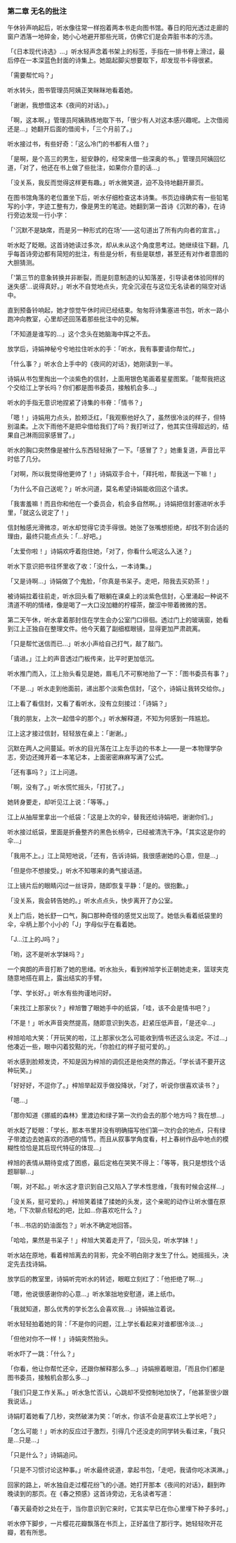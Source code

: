 ### 第二章 无名的批注

午休铃声响起后，听水像往常一样抱着两本书走向图书馆。春日的阳光透过走廊的窗户洒落一地碎金，她小心地避开那些光斑，仿佛它们是会弄脏书本的污渍。

「《日本现代诗选》…」听水轻声念着书架上的标签，手指在一排书脊上滑过，最后停在一本深蓝色封面的诗集上。她踮起脚尖想要取下，却发现书卡得很紧。

「需要帮忙吗？」

听水转头，图书管理员阿姨正笑眯眯地看着她。

「谢谢，我想借这本《夜间的对话》。」

「啊，这本啊，」管理员阿姨熟练地取下书，「很少有人对这本感兴趣呢。上次借阅还是…」她翻开后面的借阅卡，「三个月前了。」

听水接过书，有些好奇：「这么冷门的书都有人借？」

「是啊，是个高三的男生，挺安静的，经常来借一些深奥的书。」管理员阿姨回忆道，「对了，他还在书上做了些批注，如果你介意的话…」

「没关系，我反而觉得这样更有趣。」听水微笑道，迫不及待地翻开扉页。

在图书馆角落的老位置坐下后，听水仔细检查这本诗集。书页边缘确实有一些铅笔写的小字，字迹工整有力，像是男生的笔迹。她翻到第一首诗《沉默的春》，在诗行旁边发现一行小字：

「'沉默不是缺席，而是另一种形式的在场'——这句道出了所有内向者的宣言。」

听水眨了眨眼。这首诗她读过多次，却从未从这个角度思考过。她继续往下翻，几乎每首诗旁边都有简短的批注，有些是分析，有些是联想，甚至还有对作者意图的大胆猜测。

「'第三节的意象转换并非断裂，而是刻意制造的认知落差，引导读者体验同样的迷失感'…说得真好。」听水不自觉地点头，完全沉浸在与这位无名读者的隔空对话中。

直到预备铃响起，她才惊觉午休时间已经结束。匆匆将诗集塞进书包，听水一路小跑冲向教室，心里却还回荡着那些批注中的见解。

「不知道是谁写的…」这个念头在她脑海中挥之不去。

放学后，诗娟神秘兮兮地拉住听水的手：「听水，我有事要请你帮忙。」

「什么事？」听水合上手中的《夜间的对话》，她刚读到一半。

诗娟从书包里掏出一个淡紫色的信封，上面用银色笔画着星星图案。「能帮我把这个交给江上学长吗？你们都是图书委员，接触机会多…」

听水的手指无意识地捏紧了诗集的书脊：「情书？」

「嗯！」诗娟用力点头，脸颊泛红，「我观察他好久了，虽然很冷淡的样子，但特别温柔。上次下雨他不是把伞借给我们了吗？我打听过了，他其实住得超远的，结果自己淋雨回家感冒了。」

听水的胸口突然像是被什么东西轻轻揪了一下。「感冒了？」她重复道，声音比平时低了几分。

「对啊，所以我觉得他更帅了！」诗娟双手合十，「拜托啦，帮我送一下嘛！」

「为什么不自己送呢？」听水问道，莫名希望诗娟能收回这个请求。

「我害羞嘛！而且你和他在一个委员会，机会多自然啊。」诗娟把信封塞进听水手里，「就这么说定了！」

信封触感光滑微凉，听水却觉得它烫手得很。她张了张嘴想拒绝，却找不到合适的理由，最终只能点点头：「…好吧。」

「太爱你啦！」诗娟欢呼着抱住她，「对了，你看什么呢这么入迷？」

听水下意识把书往怀里收了收：「没什么，一本诗集。」

「又是诗啊…」诗娟做了个鬼脸，「你真是书呆子。走吧，陪我去买奶茶！」

被诗娟拉着往前走，听水回头看了眼躺在课桌上的淡紫色信封，心里涌起一种说不清道不明的情绪，像是喝了一大口没加糖的柠檬茶，酸涩中带着微微的苦。

第二天午休，听水拿着那封信在学生会办公室门口徘徊。透过门上的玻璃窗，她看到江上正独自在整理文件。他今天戴了副细框眼镜，显得更加严肃疏离。

「只是帮忙送信而已…」听水小声给自己打气，敲了敲门。

「请进。」江上的声音透过门板传来，比平时更加低沉。

听水推门而入，江上抬头看见是她，眉毛几不可察地抬了一下：「图书委员有事？」

「不是…」听水走到他面前，递出那个淡紫色信封，「这个，诗娟让我转交给你。」

江上看了看信封，又看了看听水，没有立刻接过：「诗娟？」

「我的朋友，上次一起借伞的那个。」听水解释道，不知为何感到一阵尴尬。

江上这才接过信封，轻轻放在桌上：「谢谢。」

沉默在两人之间蔓延。听水的目光落在江上左手边的书本上——是一本物理学杂志，旁边还摊开着一本笔记本，上面密密麻麻写满了公式。

「还有事吗？」江上问道。

「啊，没有了。」听水慌忙摇头，「打扰了。」

她转身要走，却听见江上说：「等等。」

江上从抽屉里拿出一个纸袋：「这是上次的伞，替我还给诗娟吧，谢谢你们。」

听水接过纸袋，里面是折叠整齐的黑色长柄伞，已经被清洗干净。「其实这是你的伞…」

「我用不上。」江上简短地说，「还有，告诉诗娟，我很感谢她的心意，但是…」

「但是你不想接受。」听水不知哪来的勇气接话道。

江上镜片后的眼睛闪过一丝讶异，随即恢复平静：「是的。很抱歉。」

「没关系，我会转告她的。」听水点点头，快步离开了办公室。

关上门后，她长舒一口气，胸口那种奇怪的感觉又出现了。她低头看着纸袋里的伞，伞柄上那个小小的「J」字母似乎在看着她。

「J…江上的J吗？」

「哟，这不是听水学妹吗？」

一个爽朗的声音打断了她的思绪。听水抬头，看到梓旭学长正朝她走来，篮球夹克随意地搭在肩上，露出结实的手臂。

「学、学长好。」听水有些拘谨地问好。

「来找江上那家伙？」梓旭瞥了眼她手中的纸袋，「哇，该不会是情书吧？」

「不是！」听水声音突然提高，随即意识到失态，赶紧压低声音，「是还伞…」

梓旭哈哈大笑：「开玩笑的啦，江上那家伙怎么可能收到情书还这么淡定。不过…」他凑近一些，眼中闪着狡黠的光，「你脸红的样子挺可爱的。」

听水感到脸颊发烫，不知是因为梓旭的调侃还是他突然的靠近。「学长请不要开这种玩笑。」

「好好好，不逗你了。」梓旭举起双手做投降状，「对了，听说你很喜欢读书？」

「嗯…」

「那你知道《挪威的森林》里渡边和绿子第一次约会去的那个地方吗？我在想…」

听水眨了眨眼：「学长，那本书里并没有明确描写他们第一次约会的地点，只有绿子带渡边去她喜欢的酒吧的情节。而且从叙事学角度看，村上春树作品中地点的模糊性恰恰是其后现代特征的体现…」

梓旭的表情从期待变成了困惑，最后定格在哭笑不得上：「等等，我只是想找个话题聊聊…」

「啊，对不起。」听水这才意识到自己又陷入了学术性思维，「我有时候会这样…」

「没关系，挺可爱的。」梓旭笑着揉了揉她的头发，这个亲昵的动作让听水僵在原地，「下次聊点轻松的吧，比如…你喜欢吃什么？」

「书…书店的奶油面包？」听水不确定地回答。

「哈哈，果然是书呆子！」梓旭大笑着走开了，「回头见，听水学妹！」

听水站在原地，看着梓旭离去的背影，完全不明白刚才发生了什么。她摇摇头，决定先去找诗娟。

放学后的教室里，诗娟听完听水的转述，眼眶立刻红了：「他拒绝了啊…」

「嗯，他说很感谢你的心意…」听水笨拙地安慰道，递上纸巾。

「我就知道，那么优秀的学长怎么会喜欢我…」诗娟抽泣着说。

听水轻轻拍着她的背：「不是你的问题，江上学长看起来对谁都很冷淡…」

「但他对你不一样！」诗娟突然抬头。

听水吓了一跳：「什么？」

「你看，他让你帮忙还伞，还跟你解释那么多…」诗娟擦着眼泪，「而且你们都是图书委员，接触机会那么多…」

「我们只是工作关系。」听水急忙否认，心跳却不受控制地加快了，「他甚至很少跟我说话。」

诗娟盯着她看了几秒，突然破涕为笑：「听水，你该不会是喜欢江上学长吧？」

「怎么可能！」听水的反应过于激烈，引得几个还没走的同学转头看过来，「我只是…只是…」

「只是什么？」诗娟追问。

「只是不习惯讨论这种事。」听水最终说道，拿起书包，「走吧，我请你吃冰淇淋。」

回家的路上，听水独自走过樱花纷飞的小道。她打开那本《夜间的对话》，翻到昨晚读到的那页。在《春之预感》这首诗旁边，无名读者写道：

「春天最奇妙之处在于，当你意识到它来时，它其实早已在你心里埋下种子多时。」

听水停下脚步，一片樱花花瓣飘落在书页上，正好盖住了那行字。她轻轻吹开花瓣，若有所思。

